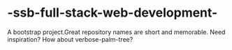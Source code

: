 # -ssb-full-stack-web-development-
A bootstrap project.Great repository names are short and memorable. Need inspiration? How about verbose-palm-tree?  
